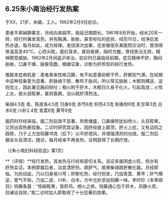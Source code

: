 ## 6.25朱小南治经行发热案

于XX，21岁，未婚，工人。1962年2月9日初诊。

患者平素娴静寡言，月经向来超早，拖延日期颇长。1961年8月开始，经水20天一转，经行时兼发高热，并有胸满、胁胀，甚至呕吐的症状，经历10日，经净后发热亦退，每月如此，成为规律。发烧渐次加重，在安徽宿东某医院诊治时，曾测得体温高至40℃，心烦头眩，面红耳赤，甚则昏厥，隔时方醒。曾经医治无效，精神颇受威胁。1962年2月间返沪来治，初诊时已届临经前期，症见精神不舒，胸闷胁胀，口鼻干燥，脉象弦数。根据证象，诊断为肝热型的经行发热。

推敲本症病机是：患者素来性格沉静，有不如意事抑郁于怀，肝郁则气滞。在经期中这种现象更为显著，肝脉络于胆，散布于胁间，所以常见胁胀；木郁则横逆，逆则克土，因此兼见胸闷呕吐；相火附于肝木，木郁日久易于化火，引起高烧；火性上炎，故头目眩晕，甚则昏厥。治以疏肝清热法。

柴胡4.5克 青、陈皮各4.5克 归身6克 赤芍6克 枳壳4.5克 制香附9克 炙甘草3克 白术6克 川朴2.4克 青蒿6克 黄芩9克

服药时月经来临，服二剂后效不显著，热势燔盛，口鼻燥热犹如喷火，头目眩晕，又将出现热厥现象。二诊时研究其证象，因肝经直上巅顶，肝火上扰，又有动风之趋势，乃于上方加钩藤18克（后下）以平肝熄风，并增强清热的功效。服二剂后据诉头目清凉。随访，每月经来不再发热，证明获得了长期疗效。

（《朱小南妇科经验选》第1页）

**〔评按〕**经行发热，其发热与行经有密切关系。该证多属阴虚火旺，但亦有肝热实证。本例即属后者，治宜清肝热、疏肝气，故用柴胡疏肝散化裁。月经即临，为防动血，乃以归身易川芎；肝郁化热，经行则发，乃加青蒿、黄芩；肝气横逆，胃气不和，乃加二皮、川朴、白术。方中尤妙添加钩藤一味。李时珍《本草纲目》钩藤条载：“惊痫眩晕，皆肝风、相火之病，钩藤通心包于肝木，风静火熄，则诸证自除。”故二诊时加入即取得了十分显著的效果。
